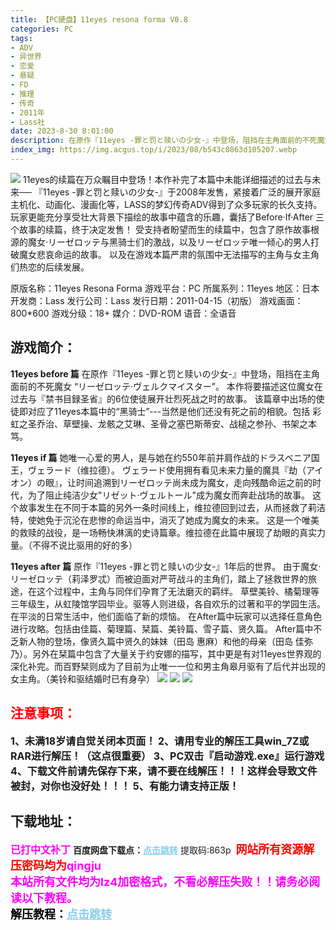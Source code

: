 ```yaml
---
title: 【PC硬盘】11eyes resona forma V0.8
categories: PC
tags:
- ADV
- 异世界
- 恋爱
- 悬疑
- FD
- 推理
- 传奇
- 2011年
- Lass社
date: 2023-8-30 8:01:00
description: 在原作『11eyes -罪と罚と赎いの少女-』中登场，阻挡在主角面前的不死魔女 “リーゼロッテ·ヴェルクマイスター”。本作将要描述这位魔女在过去与『禁书目録圣省』的6位使徒展开壮烈死战之时的故事。该篇章中出场的使徒即对应了11eyes本篇中的“黑骑士”---当然是他们还没有死之前的相貌。包括 彩虹之圣乔治、草壁操、龙骸之艾琳、圣骨之塞巴斯蒂安、战槌之参孙、书架之本笃。
index_img: https://img.acgus.top/i/2023/08/b543c0863d105207.webp
---
```

![](https://img.acgus.top/i/2023/08/b543c0863d105207.webp)
11eyes的续篇在万众瞩目中登场！本作补完了本篇中未能详细描述的过去与未来──
『11eyes -罪と罚と赎いの少女-』于2008年发售，紧接着广泛的展开家庭主机化、动画化、漫画化等，LASS的梦幻传奇ADV得到了众多玩家的长久支持。
玩家更能充分享受壮大背景下描绘的故事中蕴含的乐趣，囊括了Before·If·After 三个故事的续篇，终于决定发售！
受支持者盼望而生的续篇中，包含了原作故事根源的魔女·リーゼロッテ与黑骑士们的激战，以及リーゼロッテ唯一倾心的男人打破魔女悲哀命运的故事。
以及在游戏本篇严肃的氛围中无法描写的主角与女主角们热恋的后续发展。

原版名称：11eyes Resona Forma
游戏平台：PC
所属系列：11eyes
地区：日本
开发商：Lass
发行公司：Lass
发行日期：2011-04-15（初版）
游戏画面：800*600
游戏分级：18+
媒介：DVD-ROM
语音：全语音

## 游戏简介：
**11eyes before 篇**
在原作『11eyes -罪と罚と赎いの少女-』中登场，阻挡在主角面前的不死魔女 “リーゼロッテ·ヴェルクマイスター”。
本作将要描述这位魔女在过去与『禁书目録圣省』的6位使徒展开壮烈死战之时的故事。
该篇章中出场的使徒即对应了11eyes本篇中的“黑骑士”---当然是他们还没有死之前的相貌。包括 彩虹之圣乔治、草壁操、龙骸之艾琳、圣骨之塞巴斯蒂安、战槌之参孙、书架之本笃。

**11eyes if 篇**
她唯一心爱的男人，是与她在约550年前并肩作战的ドラスベニア国王，ヴェラード（维拉德）。
ヴェラード使用拥有看见未来力量的魔具『劫（アイオン）の眼』，让时间追溯到リーゼロッテ尚未成为魔女，走向残酷命运之前的时代，为了阻止纯洁少女"リゼット·ヴェルトール"成为魔女而奔赴战场的故事。
这个故事发生在不同于本篇的另外一条时间线上，维拉德回到过去，从而拯救了莉洁特，使她免于沉沦在悲惨的命运当中，消灭了她成为魔女的未来。
这是一个唯美的救赎的战役，是一场畅快淋漓的史诗篇章。维拉德在此篇中展现了劫眼的真实力量。（不得不说比驱用的好的多）

**11eyes after 篇**
原作『11eyes -罪と罚と赎いの少女-』1年后的世界。
由于魔女·リーゼロッテ（莉泽罗忒）而被迫面对严苛战斗的主角们，踏上了拯救世界的旅途，在这个过程中，主角与同伴们孕育了无法磨灭的羁绊。
草壁美铃、橘菊理等三年级生，从虹陵馆学园毕业。驱等人则进级，各自欢乐的过著和平的学园生活。
在平淡的日常生活中，他们面临了新的烦恼。
在After篇中玩家可以选择任意角色进行攻略。包括由佳篇、菊理篇、栞篇、美铃篇、雪子篇、贤久篇。
After篇中不乏新人物的登场，像贤久篇中贤久的妹妹（田岛 惠麻）和他的母亲（田岛 佳弥乃）。另外在栞篇中包含了大量关于约安娜的描写，其中更是有对11eyes世界观的深化补完。而百野栞则成为了目前为止唯一一位和男主角皋月驱有了后代并出现的女主角。（美铃和驱结婚时已有身孕）
![](https://img.acgus.top/i/2023/08/3f1104d292105217.webp)
![](https://img.acgus.top/i/2023/08/5b2190d60c105213.webp)
![](https://img.acgus.top/i/2023/08/123725fe8f105210.webp)





## <font color=#FF0000 >注意事项：</font>
<font size=3><b>1、未满18岁请自觉关闭本页面！
2、请用专业的解压工具win_7Z或RAR进行解压！（这点很重要）
3、PC双击『启动游戏.exe』运行游戏
4、下载文件前请先保存下来，请不要在线解压！！！这样会导致文件被封，对你也没好处！！！
5、有能力请支持正版！</b></font>

## 下载地址：
<font color=#FF00FF size=3><b>已打中文补丁</b></font>
<b>百度网盘下载点：</b><a href="https://pan.baidu.com/s/1GqsCbP4tmC5kgB4vFhD5GA?pwd=863p" style="color: #87CEEB;"><b>点击跳转</b></a> 提取码:863p
<a style="padding: 0" href="https://post.qingju.org/AD/"><img style="max-width:100%" src="https://img.acgus.top/i/2024/07/478f689b8021d8d499ab43d21acf137a.gif" alt=""></a>
<b><font color=#FF0000 size=4>网站所有资源解压密码均为</b></font><b><font color=#FF00FF size=4>qingju</font><font color=#FF0000 ></font></b><br><b><font color=#FF00FF size=4>本站所有文件均为lz4加密格式，不看必解压失败！！请务必阅读以下教程。</b></font><br><b><font color=#000 size=4>解压教程：</b><a href="https://post.qingju.org/tutorial/000/" style="color: #87CEEB;"><b>点击跳转</b></a>
